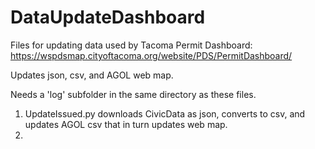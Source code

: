 # DataUpdateDashboard
Files for updating data used by Tacoma Permit Dashboard: https://wspdsmap.cityoftacoma.org/website/PDS/PermitDashboard/

Updates json, csv, and AGOL web map.

Needs a 'log' subfolder in the same directory as these files.

1. UpdateIssued.py downloads CivicData as json, converts to csv, and updates AGOL csv that in turn updates web map.
2. 
